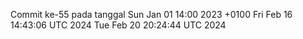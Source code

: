 Commit ke-55 pada tanggal Sun Jan 01 14:00 2023 +0100
Fri Feb 16 14:43:06 UTC 2024
Tue Feb 20 20:24:44 UTC 2024
